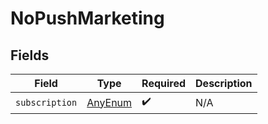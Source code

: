 # NoPushMarketing


## Fields

| Field                                         | Type                                          | Required                                      | Description                                   |
| --------------------------------------------- | --------------------------------------------- | --------------------------------------------- | --------------------------------------------- |
| `subscription`                                | [AnyEnum](../../models/components/AnyEnum.md) | :heavy_check_mark:                            | N/A                                           |
